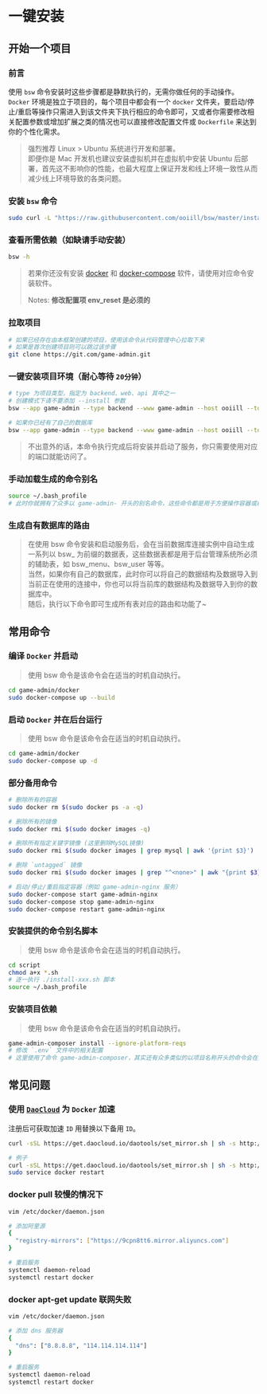 # 一键安装

## 开始一个项目  

### 前言

使用 `bsw` 命令安装时这些步骤都是静默执行的，无需你做任何的手动操作。  
`Docker` 环境是独立于项目的，每个项目中都会有一个 `docker` 文件夹，要启动/停止/重启等操作只需进入到该文件夹下执行相应的命令即可，又或者你需要修改相关配置参数或增加扩展之类的情况也可以直接修改配置文件或 `Dockerfile` 来达到你的个性化需求。   

> 强烈推荐 Linux > Ubuntu 系统进行开发和部署。  
> 即便你是 Mac 开发机也建议安装虚拟机并在虚拟机中安装 Ubuntu 后部署，首先这不影响你的性能，也最大程度上保证开发和线上环境一致性从而减少线上环境导致的各类问题。  

### 安装 `bsw` 命令

```bash
sudo curl -L "https://raw.githubusercontent.com/ooiill/bsw/master/install/bsw.sh" -o /usr/local/bin/bsw && sudo chmod a+x /usr/local/bin/bsw
```

### 查看所需依赖（如缺请手动安装）

```bash
bsw -h
```

> 若果你还没有安装 [docker](https://docs.docker.com/engine/install/ubuntu/) 和 [docker-compose](https://docs.docker.com/compose/install/) 软件，请使用对应命令安装软件。  
>
> Notes: **修改配置项 env_reset 是必须的**  

### 拉取项目

```bash
# 如果已经存在由本框架创建的项目，使用该命令从代码管理中心拉取下来
# 如果是首次创建项目则可以跳过该步骤
git clone https://git.com/game-admin.git  
```

### 一键安装项目环境（耐心等待 `20分钟`）

```bash
# type 为项目类型，指定为 backend、web、api 其中之一
# 创建模式下请不要添加 --install 参数
bsw --app game-admin --type backend --www game-admin --host ooiill --top cn --db-name game

# 如果你已经有了自己的数据库
bsw --app game-admin --type backend --www game-admin --host ooiill --top cn --db-user root --db-pwd MySQL@9527 --db-host host --db-port 3306 --db-name game
```

> 不出意外的话，本命令执行完成后将安装并启动了服务，你只需要使用对应的端口就能访问了。  

### 手动加载生成的命令别名

```bash
source ~/.bash_profile
# 此时你就拥有了众多以 game-admin- 开头的别名命令，这些命令都是用于方便操作容器或相关工具的别名命令。  
```

### 生成自有数据库的路由

> 在使用 bsw 命令安装和启动服务后，会在当前数据库连接实例中自动生成一系列以 bsw_ 为前缀的数据表，这些数据表都是用于后台管理系统所必须的辅助表，如 bsw_menu、bsw_user 等等。  
> 当然，如果你有自己的数据库，此时你可以将自己的数据结构及数据导入到当前正在使用的连接中，你也可以将当前库的数据结构及数据导入到你的数据库中。  
> 随后，执行以下命令即可生成所有表对应的路由和功能了~

## 常用命令

### 编译 `Docker` 并启动

> 使用 bsw 命令是该命令会在适当的时机自动执行。  

```bash
cd game-admin/docker
sudo docker-compose up --build
```

### 启动 `Docker` 并在后台运行

> 使用 bsw 命令是该命令会在适当的时机自动执行。  

```bash
cd game-admin/docker
sudo docker-compose up -d
```

### 部分备用命令

```bash
# 删除所有的容器
sudo docker rm $(sudo docker ps -a -q)

# 删除所有的镜像
sudo docker rmi $(sudo docker images -q)

# 删除所有指定关键字镜像 (这里删除MySQL镜像)
sudo docker rmi $(sudo docker images | grep mysql | awk '{print $3}')

# 删除 `untagged` 镜像
sudo docker rmi $(sudo docker images | grep "^<none>" | awk "{print $3}")

# 启动/停止/重启指定容器（例如 game-admin-nginx 服务）
sudo docker-compose start game-admin-nginx
sudo docker-compose stop game-admin-nginx
sudo docker-compose restart game-admin-nginx
```

### 安装提供的命令别名脚本

> 使用 bsw 命令是该命令会在适当的时机自动执行。  

```bash
cd script
chmod a+x *.sh
# 逐一执行 ./install-xxx.sh 脚本
source ~/.bash_profile
```

### 安装项目依赖

> 使用 bsw 命令是该命令会在适当的时机自动执行。  

```bash
game-admin-composer install --ignore-platform-reqs
# 修改 `.env` 文件中的相关配置
# 这里使用了命令 game-admin-composer，其实还有众多类似的以项目名称开头的命令会在执行 bsw 命令时自动被声明到 ~/.bash_profile 文件中，你可以通过查看该文件或查看 script/*.sh 文件来了解更多。  
```

## 常见问题

### 使用 [`DaoCloud`](https://www.daocloud.io/mirror) 为 `Docker` 加速
   
注册后可获取加速 `ID` 用替换以下备用 `ID`。

```bash
curl -sSL https://get.daocloud.io/daotools/set_mirror.sh | sh -s http://{ID}.m.daocloud.io

# 例子
curl -sSL https://get.daocloud.io/daotools/set_mirror.sh | sh -s http://8dd58468.m.daocloud.io
sudo service docker restart
```

### docker pull 较慢的情况下

```bash
vim /etc/docker/daemon.json

# 添加阿里源
{
  "registry-mirrors": ["https://9cpn8tt6.mirror.aliyuncs.com"]
}

# 重启服务
systemctl daemon-reload
systemctl restart docker
```

### docker apt-get update 联网失败

```bash
vim /etc/docker/daemon.json

# 添加 dns 服务器
{
  "dns": ["8.8.8.8", "114.114.114.114"]
}

# 重启服务
systemctl daemon-reload
systemctl restart docker
```
